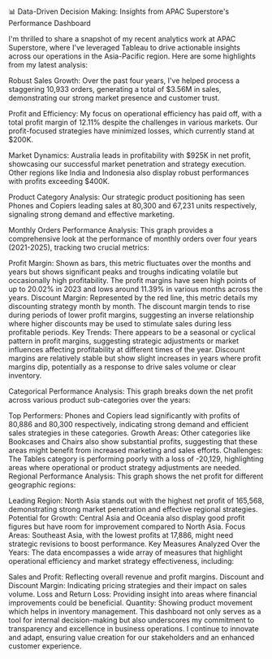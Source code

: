 📊 Data-Driven Decision Making: Insights from APAC Superstore's Performance Dashboard

I'm thrilled to share a snapshot of my recent analytics work at APAC Superstore, where I've leveraged Tableau to drive actionable insights across our operations in the Asia-Pacific region. Here are some highlights from my latest analysis:

Robust Sales Growth: Over the past four years, I've helped process a staggering 10,933 orders, generating a total of $3.56M in sales, demonstrating our strong market presence and customer trust.

Profit and Efficiency: My focus on operational efficiency has paid off, with a total profit margin of 12.11% despite the challenges in various markets. Our profit-focused strategies have minimized losses, which currently stand at $200K.

Market Dynamics: Australia leads in profitability with $925K in net profit, showcasing our successful market penetration and strategy execution. Other regions like India and Indonesia also display robust performances with profits exceeding $400K.

Product Category Analysis: Our strategic product positioning has seen Phones and Copiers leading sales at 80,300 and 67,231 units respectively, signaling strong demand and effective marketing.

Monthly Orders Performance Analysis:
This graph provides a comprehensive look at the performance of monthly orders over four years (2021-2025), tracking two crucial metrics:

Profit Margin: Shown as bars, this metric fluctuates over the months and years but shows significant peaks and troughs indicating volatile but occasionally high profitability. The profit margins have seen high points of up to 20.02% in 2023 and lows around 11.39% in various months across the years.
Discount Margin: Represented by the red line, this metric details my discounting strategy month by month. The discount margin tends to rise during periods of lower profit margins, suggesting an inverse relationship where higher discounts may be used to stimulate sales during less profitable periods.
Key Trends:
There appears to be a seasonal or cyclical pattern in profit margins, suggesting strategic adjustments or market influences affecting profitability at different times of the year. Discount margins are relatively stable but show slight increases in years where profit margins dip, potentially as a response to drive sales volume or clear inventory.

Categorical Performance Analysis:
This graph breaks down the net profit across various product sub-categories over the years:

Top Performers: Phones and Copiers lead significantly with profits of 80,886 and 80,300 respectively, indicating strong demand and efficient sales strategies in these categories.
Growth Areas: Other categories like Bookcases and Chairs also show substantial profits, suggesting that these areas might benefit from increased marketing and sales efforts.
Challenges: The Tables category is performing poorly with a loss of -20,129, highlighting areas where operational or product strategy adjustments are needed.
Regional Performance Analysis:
This graph shows the net profit for different geographic regions:

Leading Region: North Asia stands out with the highest net profit of 165,568, demonstrating strong market penetration and effective regional strategies.
Potential for Growth: Central Asia and Oceania also display good profit figures but have room for improvement compared to North Asia.
Focus Areas: Southeast Asia, with the lowest profits at 17,886, might need strategic revisions to boost performance.
Key Measures Analyzed Over the Years:
The data encompasses a wide array of measures that highlight operational efficiency and market strategy effectiveness, including:

Sales and Profit: Reflecting overall revenue and profit margins.
Discount and Discount Margin: Indicating pricing strategies and their impact on sales volume.
Loss and Return Loss: Providing insight into areas where financial improvements could be beneficial.
Quantity: Showing product movement which helps in inventory management.
This dashboard not only serves as a tool for internal decision-making but also underscores my commitment to transparency and excellence in business operations. I continue to innovate and adapt, ensuring value creation for our stakeholders and an enhanced customer experience.







